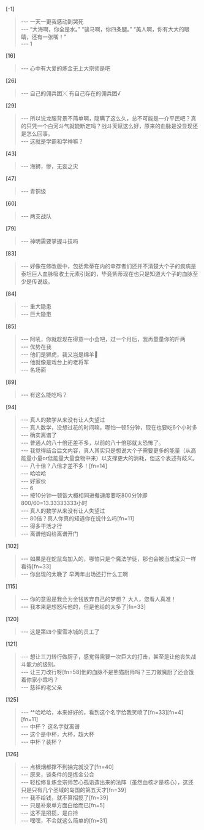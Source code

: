 
[-1] 
>--- 一天一更我感动到哭死<br>
>--- “大海啊，你全是水。”
“骏马啊，你四条腿。”
“美人啊，你有大大的眼睛，还有一张嘴！”<br>
>--- 1<br>

[16] 
>--- 心中有大爱的炼金无上大宗师是吧<br>

[26] 
>--- 自己的佣兵团╳
有自己存在的佣兵团√<br>

[29] 
>--- 所以说龙服背景不简单啊，隐瞒了这么久，总不可能是一介平民吧？真的只凭一个白河斗气就能断定吗？战斗天赋这么好，原来的血脉是没显现还是怎么回事。<br>
>--- 这就是学霸和学神嘛？<br>

[43] 
>--- 海狮，惨，无妄之灾<br>

[47] 
>--- 青铜级<br>

[60] 
>--- 两支战队<br>

[79] 
>--- 神明需要掌握斗技吗<br>

[83] 
>--- 好像在修改版中，包括紫蒂在内的幸存者们还并不清楚大个子的疯病是泰坦巨人血脉吸收土元素引起的，毕竟紫蒂现在也只是知道大个子的血脉至少是传说级。<br>

[84] 
>--- 重大隐患<br>
>--- 巨大隐患<br>

[85] 
>--- 阿吼，你就趁现在得意一小会吧，过一个月后，我再量量你的斤两<br>
>--- 优势在我<br>
>--- 他们是狮虎，我又岂是绵羊🐑<br>
>--- 他就像是戏台上的老将军<br>
>--- 名场面<br>

[89] 
>--- 有这么能吃吗？<br>

[94] 
>--- 真人的数学从来没有让人失望过<br>
>--- 真人数学，没想过花的时间嘛，哪怕一顿5分钟，现在也要吃6个小时多<br>
>--- 确实离谱了<br>
>--- 普通人的八十倍还差不多，以前的八十倍那就太恐怖了。<br>
>--- 我觉得结合后文内容，真人其实只是想说大个子需要更多的能量（从高能量小量or低能量大量食物中来）以支撑更大的消耗，但这个表述有歧义。<br>
>--- 八十倍？八倍才差不多！[fn=14]<br>
>--- 哈哈哈<br>
>--- 好家伙<br>
>--- 6<br>
>--- 按10分钟一顿饭大概相同进餐速度要吃800分钟即800/60=13.33333333小时<br>
>--- 真人的数学从来没有让人失望过<br>
>--- 80倍？真人你真的知道你在说什么吗[fn=11]<br>
>--- 得多干活才行<br>
>--- 离谱他妈给离谱开门<br>

[102] 
>--- 如果是在蛇鼠岛加入的，哪怕只是个魔法学徒，那也会被当成宝贝一样看待[fn=33]<br>
>--- 你出现的太晚了  早两年出场还打什么工啊<br>

[115] 
>--- 你的意思是我会为金钱放弃自己的梦想？
大人，您看人真准！<br>
>--- 我本来是想怒斥他的，但是他给的太多了[fn=33]<br>

[120] 
>--- 这是第四个蜜雪冰城的员工了<br>

[121] 
>--- 想让三刀转行做厨子，感觉得需要一次巨大的打击，甚至是让他丧失战斗能力的级别。<br>
>--- 让三刀改行呀[fn=58]他的血脉不是熊猫厨师吗？三刀做魔厨了还会饿着你家小乖吗？<br>
>--- 慈祥的老父亲<br>

[125] 
>--- 艹哈哈哈，本来好好的，看到这个名字给我笑喷了[fn=33][fn=4][fn=11]<br>
>--- 中杯？
这名字就离谱<br>
>--- 这个是中杯，大杯，超大杯<br>
>--- 中杯？装杯？<br>

[126] 
>--- 点根烟都撑不到抽完就没了[fn=40]<br>
>--- 原来，谈条件的是炼金公会<br>
>--- 轻松修复炼金宗师苦心孤诣造出来的法阵（虽然血核才是核心），这还只是只有几个圣域的岛国的第五天才[fn=39]<br>
>--- 我不给钱，就不算招揽了[fn=39]<br>
>--- 只是补泉单方面白给而已[fn=5]<br>
>--- 这不是招揽，是白捡<br>
>--- 嘿嘿，不会就这么简单的[fn=31]<br>
